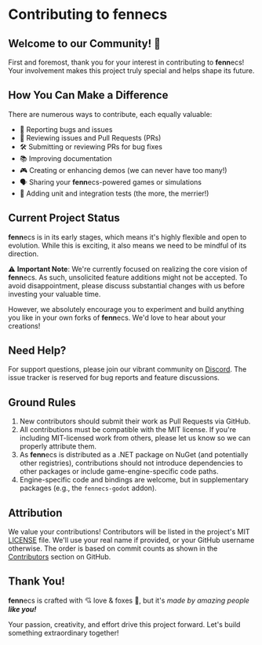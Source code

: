# Contributing to **fenn**ecs

## Welcome to our Community! 🦊

First and foremost, thank you for your interest in contributing to **fenn**ecs! Your involvement makes this project truly special and helps shape its future.

## How You Can Make a Difference

There are numerous ways to contribute, each equally valuable:

- 🐛 Reporting bugs and issues
- 👀 Reviewing issues and Pull Requests (PRs)
- 🛠️ Submitting or reviewing PRs for bug fixes
- 📚 Improving documentation
- 🎮 Creating or enhancing demos (we can never have too many!)
- 🗣️ Sharing your **fenn**ecs-powered games or simulations
- 🧪 Adding unit and integration tests (the more, the merrier!)

## Current Project Status

**fenn**ecs is in its early stages, which means it's highly flexible and open to evolution. While this is exciting, it also means we need to be mindful of its direction.

⚠️ **Important Note**: We're currently focused on realizing the core vision of **fenn**ecs. As such, unsolicited feature additions might not be accepted. To avoid disappointment, please discuss substantial changes with us before investing your valuable time.

However, we absolutely encourage you to experiment and build anything you like in your own forks of **fenn**ecs. We'd love to hear about your creations!

## Need Help?

For support questions, please join our vibrant community on [Discord](https://discord.gg/Bfx74WcVXW). The issue tracker is reserved for bug reports and feature discussions.

## Ground Rules

1. New contributors should submit their work as Pull Requests via GitHub.
2. All contributions must be compatible with the MIT license. If you're including MIT-licensed work from others, please let us know so we can properly attribute them.
3. As **fenn**ecs is distributed as a .NET package on NuGet (and potentially other registries), contributions should not introduce dependencies to other packages or include game-engine-specific code paths.
4. Engine-specific code and bindings are welcome, but in supplementary packages (e.g., the `fennecs-godot` addon).

## Attribution

We value your contributions! Contributors will be listed in the project's MIT [LICENSE](https://github.com/outfox/fennecs/blob/main/LICENSE) file. We'll use your real name if provided, or your GitHub username otherwise. The order is based on commit counts as shown in the [Contributors](https://github.com/outfox/fennecs/graphs/contributors) section on GitHub.

## Thank You!

**fenn**ecs is crafted with 💘 love & foxes 🦊, but it's *made by amazing people **like you!***

Your passion, creativity, and effort drive this project forward. Let's build something extraordinary together!
